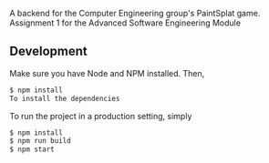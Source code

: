 A backend for the Computer Engineering group's PaintSplat game.
Assignment 1 for the Advanced Software Engineering Module

## Development

Make sure you have Node and NPM installed. Then,

```bash
$ npm install
To install the dependencies
```

To run the project in a production setting, simply

```bash
$ npm install
$ npm run build
$ npm start
```